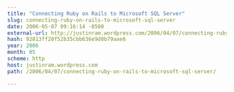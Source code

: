 ```yaml
---
title: "Connecting Ruby on Rails to Microsoft SQL Server"
slug: connecting-ruby-on-rails-to-microsoft-sql-server
date: 2006-05-07 09:16:14 -0500
external-url: http://justinram.wordpress.com/2006/04/07/connecting-ruby-on-rails-to-microsoft-sql-server/
hash: 92813ff20f52b35cbb636e9d0b79aae6
year: 2006
month: 05
scheme: http
host: justinram.wordpress.com
path: /2006/04/07/connecting-ruby-on-rails-to-microsoft-sql-server/

---
```



